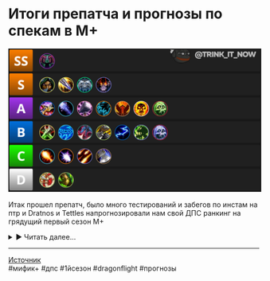 # Итоги препатча и прогнозы по спекам в М+

<p align="center">
<img src="https://github.com/MagicalCow/TrinkIT-News/blob/main/Sources/Assets/WH330186/WH330186-01.jpg?raw=true" width="700" border="2" />
</p> 

Итак прошел препатч, было много тестирований и забегов по инстам на птр и Dratnos и Tettles напрогнозировали нам свой ДПС ранкинг на грядущий первый сезон М+

<details><summary>▶ Читать далее...</summary>

<p align="center">
<img src="https://github.com/MagicalCow/TrinkIT-News/blob/main/Sources/Assets/WH330186/WH330186-01.jpg?raw=true" width="700" border="2" />
</p> 

<a name="toc"/>

- [**Тир S+**](#P1-0)
	- [**Дыха**](#P1-1)
- [**S Tier Specs for M+**](#P2-0)
	- [**Пират**](#P2-1)
	- [**ВВ**](#P2-2)
	- [**Демо**](#P2-3)
	- [**Саб**](#P2-4)
	- [**Энх**](#P2-5)
	- [**Ферал**](#P2-6)
	- [**Ретрик**](#P2-7)
	- [**Фурик**](#P2-8)
	- [**Анхолик**](#P2-9)
	- [**Фростмаг**](#P2-10)
	- [**ЩеПе**](#P2-11)
- [**Тир B**](#P3-0)
	- [**Аффлик**](#P3-1)
	- [**Пососин**](#P3-2)
	- [**Эвокер**](#P3-3)
	- [**Ракан**](#P3-4)
	- [**БМ**](#P3-5)
	- [**ФДК**](#P3-6)
	- [**Элем**](#P3-7)
- [**Тир C**](#P4-0)
	- [**Дестрик**](#P4-1)
	- [**Сава**](#P4-2)
	- [**Фраер**](#P4-3)
	- [**Руковоин**](#P4-4)
- [**Тир D**](#P5-0)
	- [**Сурв**](#P5-1)
	- [**ММ**](#P5-2)

<a name="P1-0"/>

## Тир S+ [⇑](#toc)

<a name="P1-1"/>

### Дыха [⇑](#toc)
Неудивительно что ДыХа — вечно переапанный спек для инвалидов, выделен в **особенный** уровень. Помимо его жирного AOE, он также (внезапно) дает жирно и солотаргет. Их урон строится в основном на <a href="https://www.wowhead.com/ru/spell=258920"><img src="https://wow.zamimg.com/images/wow/icons/large/ability_demonhunter_immolation.jpg" width="13" height="13"/> Обжигающий жар</a> и по сути теперь является Press to Win абилкой ибо она же по сути явлется кулдауном после\до прожима основной ротации.

Комбинируя <a href="https://www.wowhead.com/ru/spell=198589"><img src="https://wow.zamimg.com/images/wow/icons/large/ability_demonhunter_blur.jpg" width="13" height="13"/> Затуманивание</a>, пассивное снижение урона от <a href="https://www.wowhead.com/ru/spell=389695"><img src="https://wow.zamimg.com/images/wow/icons/large/ability_demonhunter_spectank.jpg" width="13" height="13"/> Воля иллидари</a> и <a href="https://www.wowhead.com/ru/spell=389696"><img src="https://wow.zamimg.com/images/wow/icons/large/spell_mage_overpowered.jpg" width="13" height="13"/> Знание иллидари</a>, их самоисцеление через <a href="https://www.wowhead.com/ru/spell=204909"><img src="https://wow.zamimg.com/images/wow/icons/large/ability_demonhunter_soulcleave2.jpg" width="13" height="13"/> Раздирание души</a> и <a href="https://www.wowhead.com/ru/spell=196718"><img src="https://wow.zamimg.com/images/wow/icons/large/ability_demonhunter_darkness.jpg" width="13" height="13"/> Мрак</a> они становятся практически неубиваемыми. Ничего нового в рейдовое утилити им не завезли но 2 AOE прерывания от <a href="https://www.wowhead.com/ru/spell=179057"><img src="https://wow.zamimg.com/images/wow/icons/large/spell_fire_felfirenova.jpg" width="13" height="13"/> Кольца Хаоса</a> и <a href="https://www.wowhead.com/ru/spell=207684"><img src="https://wow.zamimg.com/images/wow/icons/large/ability_demonhunter_sigilofmisery.jpg" width="13" height="13"/> Печати страдания</a> им и так хватит.

Так что готовимся к засилью дыха в первом сезоне и вайпам от зааггривания лишнего.

<a name="P2-0"/>

## Тир S [⇑](#toc)
А теперь поговорим о действительно полезных спеках

<a name="P2-1"/>

### Пират [⇑](#toc)
Тут ничего удивительного нет - пират, честный работяга мификов, возвращается в S тир. Благодаря выровнявшемуся урону и традиционно высокой выживаемости он будет 2м слотом в большинстве групп сезона.

Утилити пирата в виде <a href="https://www.wowhead.com/ru/spell=114018"><img src="https://wow.zamimg.com/images/wow/icons/large/ability_rogue_shroudofconcealment.jpg" width="13" height="13"/> Скрывающий покров</a> это конечно обязательный инструмент в любом забеге но пирата берут и за урон. Который всегда был не самым простым в исполнении но при правильно выпавших баффах выводил рогу далеко вперед по сравнению с остальными дпс.
Можно многое написать об утилити роги, но выживаемость под паками смело ставит его в тир S.

<a name="P2-2"/>

### ВВ [⇑](#toc)
Одним из победителей лотереи баланса стал вв. Теперь это практически танк с его <a href="https://www.wowhead.com/ru/spell=122470"><img src="https://wow.zamimg.com/images/wow/icons/large/ability_monk_touchofkarma.jpg" width="13" height="13"/> Законом кармы</a>, <a href="https://www.wowhead.com/ru/spell=243435"><img src="https://wow.zamimg.com/images/wow/icons/large/ability_monk_fortifyingale_new.jpg" width="13" height="13"/> Укрепляющим отваром</a>, <a href="https://www.wowhead.com/ru/spell=122278"><img src="https://wow.zamimg.com/images/wow/icons/large/ability_monk_dampenharm.jpg" width="13" height="13"/> Смягчением удара</a> и <a href="https://www.wowhead.com/ru/spell=122783"><img src="https://wow.zamimg.com/images/wow/icons/large/spell_monk_diffusemagic.jpg" width="13" height="13"/> Распылением магии</a>. В то время как большинство спеков имеют хорошо если два сейва то у монка их 4.  

Дамага ему навалили более чем достаточно, учитывая проблемы прошлых сезонов, не так турбодохуя конечно как у дыха но учитывая механики сейвов монк залетает в топ 5 спеков на изи. Он специализируется в основном на аое и контроле паков через <a href="https://www.wowhead.com/ru/spell=119381"><img src="https://wow.zamimg.com/images/wow/icons/large/ability_monk_legsweep.jpg" width="13" height="13"/> Круговой удар ногой</a> и <a href="https://www.wowhead.com/ru/spell=116844"><img src="https://wow.zamimg.com/images/wow/icons/large/spell_monk_ringofpeace.jpg" width="13" height="13"/> Круг мира</a>.

<a name="P2-3"/>

### Демо [⇑](#toc)
Не самый сильный спек по части выхлопа дпс но первый кандидат в слот дальнего боя. Благодаря в том числе и его хорошей выживаемости, его <a href="https://www.wowhead.com/ru/spell=108370"><img src="https://wow.zamimg.com/images/wow/icons/large/warlock_siphonlife.jpg" width="13" height="13"/> Поглощение души</a>, <a href="https://www.wowhead.com/ru/spell=104773"><img src="https://wow.zamimg.com/images/wow/icons/large/spell_shadow_demonictactics.jpg" width="13" height="13"/> Твердая решимость</a>, <a href="https://www.wowhead.com/ru/spell=219272"><img src="https://wow.zamimg.com/images/wow/icons/large/spell_shadow_ragingscream.jpg" width="13" height="13"/> Шкура демона</a>, <a href="https://www.wowhead.com/ru/spell=108416"><img src="https://wow.zamimg.com/images/wow/icons/large/spell_shadow_deathpact.jpg" width="13" height="13"/> Темный пакт</a> дают ему возможность выжить при любой угрозе вайпа.  

Утилити все так же не фонтан но <a href="https://www.wowhead.com/ru/item=5512"><img src="https://wow.zamimg.com/images/wow/icons/large/warlock_-healthstone.jpg" width="13" height="13"/> огурцы</a>, <a href="https://www.wowhead.com/ru/spell=30283"><img src="https://wow.zamimg.com/images/wow/icons/large/ability_warlock_shadowfurytga.jpg" width="13" height="13"/> Неистовство Тьмы</a>, <a href="https://www.wowhead.com/ru/spell=111771"><img src="https://wow.zamimg.com/images/wow/icons/large/spell_warlock_demonicportal_green.jpg" width="13" height="13"/> Шкаф</a> и <a href="https://www.wowhead.com/ru/spell=20707"><img src="https://wow.zamimg.com/images/wow/icons/large/spell_shadow_soulgem.jpg" width="13" height="13"/> Камень души</a> все еще приносят очевидную пользу.  

<a name="P2-4"/>

### Саб [⇑](#toc)
Саб нынче не так силен как Пират но все еще имеет хороший бурстовый урон в небольшие запулы и имеет те же утилити что и у пирата. Так что определенно S тир. Ну и не стоит забывать что Пират это первый кандидат на нерфы аое урона и в эти моменты саб становится на порядок мощнее.

<a name="P2-5"/>

### Энх [⇑](#toc)
Энх, хотя и сбалансирован в этот раз но все еще стоит на позиции "ну может быть". Традиционно будут брать хотя бы за <a href="https://www.wowhead.com/ru/spell=2825"><img src="https://wow.zamimg.com/images/wow/icons/large/spell_nature_bloodlust.jpg" width="13" height="13"/> Жажду крови</a>, за хороший урон в приоритетную цель, за подхиливание от <a href="https://www.wowhead.com/ru/spell=108281"><img src="https://wow.zamimg.com/images/wow/icons/large/ability_shaman_ancestralguidance.jpg" width="13" height="13"/> Наставления предков</a>, за самый оперативный кик <a href="https://www.wowhead.com/ru/spell=57994"><img src="https://wow.zamimg.com/images/wow/icons/large/spell_nature_cyclone.jpg" width="13" height="13"/> Пронизывающим ветром</a>.  

Выживаемость отталкивается от единственного сейва <a href="https://www.wowhead.com/ru/spell=108271"><img src="https://wow.zamimg.com/images/wow/icons/large/ability_shaman_astralshift.jpg" width="13" height="13"/> Астрального сдвига</a> что не так весело как у остальных спеков в тире так что придется подвигать жопкой чтобы не сдохнуть раньше времени.

<a name="P2-6"/>

### Ферал [⇑](#toc)
Ага нахуй, не ожидали, да? Настали великие времена починенного котейки! Навалили аое дамага, сделали его менее зависимым от фокусировки на цели и кд, урон в аое выравнялся до уважительных значений без проседаний. Это не считая <a href="https://www.wowhead.com/ru/spell=1126"><img src="https://wow.zamimg.com/images/wow/icons/large/spell_nature_regeneration.jpg" width="13" height="13"/> Лапки</a> и подхила от <a href="https://www.wowhead.com/ru/spell=124974"><img src="https://wow.zamimg.com/images/wow/icons/large/achievement_zone_feralas.jpg" width="13" height="13"/> Природной чуткости</a>.  

А вот с выживаемостью проблемки. Можно конечно ожидать что <a href="https://www.wowhead.com/ru/spell=61336"><img src="https://wow.zamimg.com/images/wow/icons/large/ability_druid_tigersroar.jpg" width="13" height="13"/> Инстинкты выживания</a>, <a href="https://www.wowhead.com/ru/spell=22812"><img src="https://wow.zamimg.com/images/wow/icons/large/spell_nature_stoneclawtotem.jpg" width="13" height="13"/> Дубовая кожа</a> и <a href="https://www.wowhead.com/ru/spell=16974"><img src="https://wow.zamimg.com/images/wow/icons/large/ability_hunter_pet_cat.jpg" width="13" height="13"/> Стремительность хищника</a> обеспечает выживаемость. Но на фоне других спеков это так сказать слишком базированная выживаемость. Ах да, урон в синглтаргет по прежнему сносный но не более.

<a name="P2-7"/>

### Ретрик [⇑](#toc)
Ретрику навалили урона но как то не ахти дали по выживаемости. Помимо очевидно невыгодной траты силы света на отхил, <a href="https://www.wowhead.com/ru/spell=498"><img src="https://wow.zamimg.com/images/wow/icons/large/spell_holy_divineprotection.jpg" width="13" height="13"/> Божественная защита</a> и <a href="https://www.wowhead.com/ru/spell=642"><img src="https://wow.zamimg.com/images/wow/icons/large/spell_holy_divineshield.jpg" width="13" height="13"/> Божественный щит</a> это все еще скорее средства последней меры чем сейвы на которые можно положиться в любой момент.

По части утили ничего нового, все те же <a href="https://www.wowhead.com/ru/spell=853"><img src="https://wow.zamimg.com/images/wow/icons/large/spell_holy_sealofmight.jpg" width="13" height="13"/> Молот правосудия</a>, <a href="https://www.wowhead.com/ru/spell=1044"><img src="https://wow.zamimg.com/images/wow/icons/large/spell_holy_sealofvalor.jpg" width="13" height="13"/> Благословенная свобода</a>, <a href="https://www.wowhead.com/ru/spell=633"><img src="https://wow.zamimg.com/images/wow/icons/large/spell_holy_layonhands.jpg" width="13" height="13"/> Возложение рук</a> и <a href="https://www.wowhead.com/ru/spell=1022"><img src="https://wow.zamimg.com/images/wow/icons/large/spell_holy_sealofprotection.jpg" width="13" height="13"/> Благословение защиты</a>.  

АоЕ урон теперь зависит во многом от <a href="https://www.wowhead.com/ru/spell=26573"><img src="https://wow.zamimg.com/images/wow/icons/large/spell_holy_innerfire.jpg" width="13" height="13"/> Освящения</a> что заставит попотеть если танк кайтит пак. Но в целом и общем хороший добротный спек А тира.

<a name="P2-8"/>

### Фурик [⇑](#toc)
По части АоЕ и самохила фуррик хорош как и в конце ШЛ, бш все еще силен но все так же может на изи положить вара на кладбон.

Так же как и с палом, особо критичных изменений нет, разве что ротация стала больше зависеть от кд абилок.

<a name="P2-9"/>

### Анхолик [⇑](#toc)
Чумному дыка не сломали выживаемость, с этой стороны все хорошо но урон все так же крайне специфичен и ограничен условиями запулов. АДК выдает огромные цифры на больших запулах за счет механик болезней, что дает ему гарантированный слот в пати например в [Академии Алгет'ар](https://www.wowhead.com/ru/zone=14032), как в данже с плотными большими запулами. Но помимо таких плотных инстов он просто обычный рядовой Вася по дпсу, хоть и неубиваемый.

Собственно в А тире он как раз таки из-за выживаемости.

<a name="P2-10"/>

### Фростмаг [⇑](#toc)
Фростам порезали урон до такого себе но его пассивные эффекты крайне полезны как утилити, так например замедление всех мобов на 60% благодаря <a href="https://www.wowhead.com/ru/spell=235224"><img src="https://wow.zamimg.com/images/wow/icons/large/ability_mage_deepfreeze.jpg" width="13" height="13"/> Леденящим ветрам</a> позволит танку роняя слюну на клавиатуру неспешно кайтить все что угодно, <a href="https://www.wowhead.com/ru/spell=31661"><img src="https://wow.zamimg.com/images/wow/icons/large/inv_misc_head_dragon_01.jpg" width="13" height="13"/> Дыхание дракона</a> сбивает касты всей пачке. Урон сместился с АоЕ на приоритетную цель, что печально но все еще не так страшно. Живучий как и в прошлых сезонах, тут без изменений.

<a name="P2-11"/>

### ЩеПе [⇑](#toc)
Внезапно щепе вообще тут не за урон. <a href="https://www.wowhead.com/ru/spell=32375"><img src="https://wow.zamimg.com/images/wow/icons/large/spell_arcane_massdispel.jpg" width="13" height="13"/> Массовое рассеивание</a> на <a href="https://www.wowhead.com/ru/affix=11"><img src="https://wow.zamimg.com/images/wow/icons/large/ability_ironmaidens_whirlofblood.jpg" width="13" height="13"/> Взрывных</a> неделях творит чудеса, <a href="https://www.wowhead.com/ru/spell=21562"><img src="https://wow.zamimg.com/images/wow/icons/large/spell_holy_wordfortitude.jpg" width="13" height="13"/> Слово силы: Стойкость</a>, <a href="https://www.wowhead.com/ru/spell=15286"><img src="https://wow.zamimg.com/images/wow/icons/large/spell_shadow_unsummonbuilding.jpg" width="13" height="13"/> Объятия вампира</a>, <a href="https://www.wowhead.com/ru/spell=47585"><img src="https://wow.zamimg.com/images/wow/icons/large/spell_shadow_dispersion.jpg" width="13" height="13"/> Слияние с Тьмой</a> сбалансировали в угоду выживаемости.  

В остальном урон конечно посредственный но учитывая "осваивательную" природу первого сезона - щепе будет ходить как царь, благодаря именно утилити для пати.

<a name="P3-0"/>

## Тир B [⇑](#toc)
А вот и второй эшелон, так сказать те кому прилетело по жопе.

<a name="P3-1"/>

### Аффлик [⇑](#toc)
Как и с АДК аффлик стал крайне нишевым и зависимым от размера запула. В сингл-таргет у них все плохо.

<a name="P3-2"/>

### Пососин [⇑](#toc)
(Ахахах) (Ахахах) Помимо крайне слабых цифр во всех видах урона - механики <a href="https://www.wowhead.com/ru/spell=703"><img src="https://wow.zamimg.com/images/wow/icons/large/ability_rogue_garrote.jpg" width="13" height="13"/> Гарроты</a>, <a href="https://www.wowhead.com/ru/spell=381632"><img src="https://wow.zamimg.com/images/wow/icons/large/ability_rogue_garrote.jpg" width="13" height="13"/> Улучшенной гарроты</a> и <a href="https://www.wowhead.com/ru/spell=385478"><img src="https://wow.zamimg.com/images/wow/icons/large/ability_rogue_garrote.jpg" width="13" height="13"/> Внезапного удушья</a> для максимизации пользы требуют возврата в стелс **после пулла**.

<a name="P3-3"/>

### Эвокер [⇑](#toc)
Внезапно в этом аддоне новый класс не переапан как обычно. У них конечно есть <a href="https://www.wowhead.com/ru/spell=2825"><img src="https://wow.zamimg.com/images/wow/icons/large/spell_nature_bloodlust.jpg" width="13" height="13"/> БЛ</a> и в небольших запулах хорошо дамажат. <a href="https://www.wowhead.com/ru/spell=362980"><img src="https://wow.zamimg.com/images/wow/icons/large/ability_evoker_masterygiantkiller.jpg" width="13" height="13"/> Искусность: убийца великанов</a> дамажит на манер варовской Казни только с другой стороны хп пула. Утилиты для пати навроде <a href="https://www.wowhead.com/ru/spell=357214"><img src="https://wow.zamimg.com/images/wow/icons/large/ability_racial_wingbuffet.jpg" width="13" height="13"/> Взмаха крыльями</a>, <a href="https://www.wowhead.com/ru/spell=368970"><img src="https://wow.zamimg.com/images/wow/icons/large/ability_racial_tailswipe.jpg" width="13" height="13"/> Удара хвостом</a>, <a href="https://www.wowhead.com/ru/spell=372048"><img src="https://wow.zamimg.com/images/wow/icons/large/ability_evoker_oppressingroar.jpg" width="13" height="13"/> Угнетающего рыка</a>, <a href="https://www.wowhead.com/ru/spell=374227"><img src="https://wow.zamimg.com/images/wow/icons/large/ability_evoker_hoverblack.jpg" width="13" height="13"/> Южного ветра</a> и <a href="https://www.wowhead.com/ru/spell=374251"><img src="https://wow.zamimg.com/images/wow/icons/large/ability_evoker_fontofmagic_red.jpg" width="13" height="13"/> Прижигающего пламени</a> будут крайне полезны на специфичных аффиксах.  

Особо сильной выживаемости кроме <a href="https://www.wowhead.com/ru/spell=363916"><img src="https://wow.zamimg.com/images/wow/icons/large/inv_artifact_dragonscales.jpg" width="13" height="13"/> Обсидиановой чешуи</a> не завезли что в общем то вкупе с низким уроном записывают нового дд в B тир в этом сезоне. Хотя не исключено что стада фуррей будут спамить забеги драктирами просто потому что могут.

<a name="P3-4"/>

### Ракан [⇑](#toc)
Хороший бурстовый рдд с классовыми защитными абилками уровня <a href="https://www.wowhead.com/ru/spell=11426"><img src="https://wow.zamimg.com/images/wow/icons/large/spell_ice_lament.jpg" width="13" height="13"/> Ледяной преграды</a>, <a href="https://www.wowhead.com/ru/spell=110959"><img src="https://wow.zamimg.com/images/wow/icons/large/ability_mage_greaterinvisibility.jpg" width="13" height="13"/> Великой невидимости</a>, <a href="https://www.wowhead.com/ru/spell=108978"><img src="https://wow.zamimg.com/images/wow/icons/large/spell_mage_altertime.jpg" width="13" height="13"/> Манипуляций со временем</a>, <a href="https://www.wowhead.com/ru/spell=55342"><img src="https://wow.zamimg.com/images/wow/icons/large/spell_magic_lesserinvisibilty.jpg" width="13" height="13"/> Зеркального изображения</a> и <a href="https://www.wowhead.com/ru/spell=45438"><img src="https://wow.zamimg.com/images/wow/icons/large/spell_frost_frost.jpg" width="13" height="13"/> Ледяной глыбы</a> раканы все еще крайне сильны. Большой проблемой стало ориентирование геймплея на кд спеллов и ублюдочный хардкаст вместо подвижного инстакаста и во многих истах с частыми перебежками просто не успевает раскастоваться. Ну вы помните как из динамичного и прокозависимого ретрика сделали автоатакового бабуина в ШЛ? Вот этот человек кажется добрался и до механик ракана что в конечном итоге хуже любого нерфа цифр, ибо цифры нерфят и апают а вот механику ломают на аддон или два.

<a name="P3-5"/>

### БМ [⇑](#toc)
БМа все еще наказывают за БфА. Средний урон где то в районе **мхех мдауш**, защита слишком ослаблена кулдаунами а отхила в общем то все так же и нет.

<a name="P3-6"/>

### ФДК [⇑](#toc)
Ну тут ничего удивительного, вечносломанный фдк и в шл пока не блещет. <a href="https://www.wowhead.com/ru/spell=152279"><img src="https://wow.zamimg.com/images/wow/icons/large/spell_deathknight_breathofsindragosa.jpg" width="13" height="13"/> Гуся</a> все так же надо выравнивать по площади. Билд через <a href="https://www.wowhead.com/ru/spell=207256"><img src="https://wow.zamimg.com/images/wow/icons/large/inv_axe_114.jpg" width="13" height="13"/> Истребление</a> вообще не выстрелил по урону и по сути <a href="https://www.wowhead.com/ru/spell=152279"><img src="https://wow.zamimg.com/images/wow/icons/large/spell_deathknight_breathofsindragosa.jpg" width="13" height="13"/> Гусебилд</a> с его проблемами является единственным билдом для м+, что спускает фдк на дно B тира.  

<a name="P3-7"/>

### Элем [⇑](#toc)
Но как говорится - только вы подумали что достигли дна то с другой стороны постучали. И тут, как многие могли догадаться открывает дверь многострадальный шам. А в частности элем и его сезонный хит "Опять средний во всем но берут только за БЛ".

<a name="P4-0"/>

## Тир C [⇑](#toc)
И тут мы вступаем в печальные земли растерзанных лично близзардом спеков.

<a name="P4-1"/>

### Дестрик [⇑](#toc)
Все еще может сравниться с Демо по дамагу в синглтаргет но только сравниться а не обогнать а аое урон скажем так отрезали. То есть у нас есть демо аннигилирующий сингл-таргеты и разливающий приличное аое, аффлик с его очень больным аое в больших запулах и дестрик при таком соседстве просто выглядит как третий сын и в общем то не будет возбуждать патилидеров в лфг.

<a name="P4-2"/>

### Сава [⇑](#toc)
Пушистое утилитарное пианино осталось прежним но как раз таки за счет того что его опять не перебалансировали он крайне САВИСИТ от окна времени урона. Все что не дохнет дольше 40 секунд даст конечно хорошие цифры урона но вы же понимаете что это крайне редкие паки. В общем и целом проблема окна урона снова вылезла. А с чего бы ей не вылезти? Помнится в 9.2.7 навалили цифр на аое спеллы и подписали "Мы не знаем ПОКА что делать с масштабированием урона поэтому ПОКА что просто прикрутим цифр". Настал новый аддон, цифры разумеется открутились а проблема как была так и осталась. Остается только ждать фиксов механик.

<a name="P4-3"/>

### Фраер [⇑](#toc)
Что тут скажешь? Нерфы <a href="https://www.wowhead.com/ru/spell=12654"><img src="https://wow.zamimg.com/images/wow/icons/large/spell_fire_incinerate.jpg" width="13" height="13"/> Комбаста</a> в конце ШЛ были крайне эффективными. На этом все, иди во фроста респекайся обратно.

<a name="P4-4"/>

### Руковоин [⇑](#toc)
А вот кому сломали ст урон как следует. В основном из-за проблем с деревом талантов, где рукавоин теряет 4 очка талантов по каким то мутным варовским причинам и не может больше брать <a href="https://www.wowhead.com/ru/spell=383762"><img src="https://wow.zamimg.com/images/wow/icons/large/spell_nature_shamanrage.jpg" width="13" height="13"/> Горестную невосприимчивость</a> и <a href="https://www.wowhead.com/ru/spell=202168"><img src="https://wow.zamimg.com/images/wow/icons/large/spell_impending_victory.jpg" width="13" height="13"/> Верную победу</a> не сломав м+ билд.

<a name="P5-0"/>

## Тир D [⇑](#toc)
Уровень "Собирай манатки и реролль класс".

<a name="P5-1"/>

### Сурв [⇑](#toc)
Радует пока только в уроне в синглтаргет, АоЕ и <a href="https://www.wowhead.com/ru/spell=259495"><img src="https://wow.zamimg.com/images/wow/icons/large/inv_wildfirebomb.jpg" width="13" height="13"/> Огнебомба</a> сломаны а в защите крайне бумажный. Спек явно не трогали вообще.

<a name="P5-2"/>

### ММ [⇑](#toc)
Помимо очевидно классовых проблем с выживаемостью - синглтаргет урон внерфлен в пол.

</details>

---
[Источник](https://www.wowhead.com/news/330186)  
#мифик+ #дпс #1йсезон #dragonflight #прогнозы